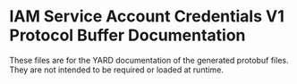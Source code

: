 # IAM Service Account Credentials V1 Protocol Buffer Documentation

These files are for the YARD documentation of the generated protobuf files.
They are not intended to be required or loaded at runtime.
